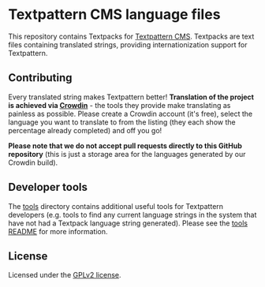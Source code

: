# Textpattern CMS language files

This repository contains Textpacks for [Textpattern CMS](https://textpattern.com). Textpacks are text files containing translated strings, providing internationization support for Textpattern.

## Contributing

Every translated string makes Textpattern better! **Translation of the project is achieved via [Crowdin](http://translate.textpattern.com/)** - the tools they provide make translating as painless as possible. Please create a Crowdin account (it's free), select the language you want to translate to from the listing (they each show the percentage already completed) and off you go!

**Please note that we do not accept pull requests directly to this GitHub repository** (this is just a storage area for the languages generated by our Crowdin build).

## Developer tools

The [tools](https://github.com/textpattern/textpacks/blob/master/tools/) directory contains additional useful tools for Textpattern developers (e.g. tools to find any current language strings in the system that have not had a Textpack language string generated). Please see the [tools README](https://github.com/textpattern/textpacks/blob/master/tools/README.md) for more information.

## License

Licensed under the [GPLv2 license](https://github.com/textpattern/textpacks/blob/master/LICENSE).

